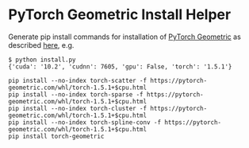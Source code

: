 # PyTorch Geometric Install Helper

Generate pip install commands for installation of [PyTorch Geometric](https://github.com/rusty1s/pytorch_geometric) as described [here](https://github.com/rusty1s/pytorch_geometric#installation), e.g.

```console
$ python install.py
{'cuda': '10.2', 'cudnn': 7605, 'gpu': False, 'torch': '1.5.1'}

pip install --no-index torch-scatter -f https://pytorch-geometric.com/whl/torch-1.5.1+$cpu.html
pip install --no-index torch-sparse -f https://pytorch-geometric.com/whl/torch-1.5.1+$cpu.html
pip install --no-index torch-cluster -f https://pytorch-geometric.com/whl/torch-1.5.1+$cpu.html
pip install --no-index torch-spline-conv -f https://pytorch-geometric.com/whl/torch-1.5.1+$cpu.html
pip install torch-geometric
```
